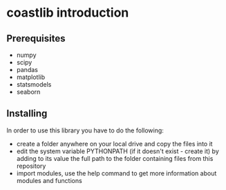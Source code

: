 # coastlib introduction

## Prerequisites
* numpy
* scipy
* pandas
* matplotlib
* statsmodels
* seaborn

## Installing
In order to use this library you have to do the following:
* create a folder anywhere on your local drive and copy the files into it
* edit the system variable PYTHONPATH (if it doesn't exist - create it) by adding to its value the full path to the folder containing files from this repository
* import modules, use the help command to get more information about modules and functions
